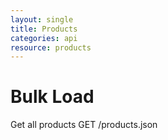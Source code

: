 ```yaml
---
layout: single
title: Products
categories: api
resource: products
---
```


# Bulk Load
Get all products
	GET /products.json